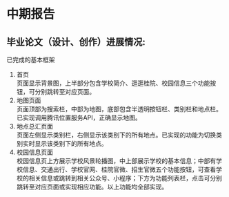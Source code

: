 # 中期报告

## 毕业论文（设计、创作）进展情况:

已完成的基本框架
1. 首页  
页面显示背景图，上半部分包含学校简介、逛逛桂院、校园信息三个功能按钮，可分别跳转至对应页面。
2. 地图页面  
页面顶部为搜索栏，中部为地图，底部包含半透明按钮栏、类别栏和地点栏。已实现调用腾讯位置服务API，正确显示地图。
3. 地点总汇页面  
页面左侧显示类别栏，右侧显示该类别下的所有地点。已实现的功能为切换类别实时显示该类别下的所有地点。
4. 校园信息页面  
校园信息页上方展示学校风景轮播图，中上部展示学校的基本信息；中部有学校信息、交通出行、学校官网、桂院官微、招生官微五个功能按钮，可查看学校的相关信息或跳转到相关公众号、小程序；下方为功能列表栏，点击可分别跳转至对应页面或实现相应功能。以上功能均全部实现。